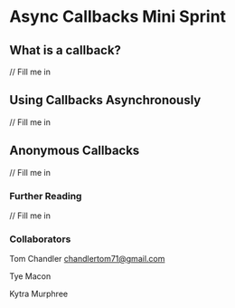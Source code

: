 # Async Callbacks Mini Sprint

## What is a callback?

// Fill me in

## Using Callbacks Asynchronously

// Fill me in

## Anonymous Callbacks

// Fill me in

### Further Reading

// Fill me in

### Collaborators
Tom Chandler 
<chandlertom71@gmail.com>

Tye Macon

Kytra Murphree
